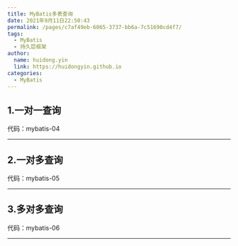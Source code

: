 ```yaml
---
title: MyBatis多表查询
date: 2021年9月11日22:50:43
permalink: /pages/c7af49eb-6065-3737-bb6a-7c51690cd4f7/
tags: 
  - MyBatis
  - 持久层框架
author: 
  name: huidong.yin
  link: https://huidongyin.github.io
categories: 
  - MyBatis
---
```


## 1.一对一查询
代码：mybatis-04

---

## 2.一对多查询
代码：mybatis-05

---

## 3.多对多查询

代码：mybatis-06

---
